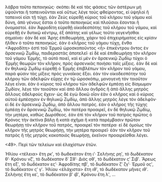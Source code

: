 λάβρα τοῦτο πεποιηκὼς· σκόπει δὲ καὶ τὰς φάσεις τῶν ἀστέρων μὴ ὑψοῦνται ἢ ταπεινοῦνται καὶ οὕτως λέγε τοὺς φθείροντας, εἰ ὑψηλοὶ ἢ ταπεινοὶ εἰσι τῇ τύχῃ. ἐὰν Ζεύς εὑρεθῇ κύριος τοῦ κλήρου τοῦ γάμου καὶ δύνη, ἀπὸ γένους ἔσται ὁ τοῦτο πεποιηκὼς καὶ πλοῦσιοι ἔσονται ἢ ὀνομαστοί. ἐὰν Ἀφροδίτη εὑρεθῇ οἰκοδεσπότης τοῦ κλήρου τοῦ γάμου, καὶ εὑρεθῇ ἐν δυτικῷ κέντρῳ, ἐξ ἀπάτης καὶ γέλως τοῦτο γεγενῆσθαι σημαίνει· ἐὰν δὲ καὶ Ἄρης ἐπιθεωρήσῃ, χάριν τοῦ ἐπιχειρήματος εἰς κρίσιν ἤλθεν ὁ τοῦτο πεποιηκὼς. ἐὰν ὁ κλῆρος τοῦ γάμου τύχῃ, ἔνθα <Ἀφροδίτη> ἐστὶ τοῦ Ἑρμοῦ ὡροσκοποῦντος <ἦ> ἐπικέντρου ὄντος ἐν ἄρσενικῷ Ζῳδίῳ, παιδεραστὰς ἀποτελεῖ· εἰ δὲ καὶ ἐπιθεωρήσῃ τὸν κλῆρον τοῦ γάμου Ἑρμῆς, τὸ αὐτὸ ποιεῖ, καὶ εἰ μὲν ἐν ἄρσενικῷ Ζῳδίῳ τύχοι ὁ Ἑρμῆς θεωρῶν τὸν κλῆρον, πρὸς ἀρσενικὰς ποιήσει ταῖς μίξεις. ἐὰν δὲ καὶ ἐν θηλυκῷ Ζῳδίῳ εὑρεθῇ ὁ Ἑρμῆς ἐπιβλέπων τὸν κλῆρον τοῦ γάμου, παρὰ φύσιν τὰς μίξεις πρὸς γυναῖκας ἔξει. ἐὰν τὸν οἰκοδεσπότην τοῦ κλήρου τῶν ἀδελφῶν εὕρῃς ἐν τῷ ὡροσκόπῳ, μονογενὴ τὸν τοιοῦτον λέγε εἶναι. ἐὰν ὁ κύριος τοῦ κλήρου τῶν ἀδελφῶν ἐμπέσῃ εἰς δίσμωμον Ζῳδίον, λέγε τὸν τοιοῦτον καὶ ἀπὸ ἄλλου ἀνδρὸς ἢ ἀπὸ ἄλλης μητρὸς ἄλλους ἀδελφοὺς ἔχειν· ὡς δὲ ἐγὼ δοκῶ οἷον ἐὰν ὁ κλῆρος καὶ ὁ κύριος αὐτοῦ ἐμπέσῃσιν ἐν θηλυκῷ Ζῳδίῳ, ἀπὸ ἄλλης μητρὸς λέγε τὸν ἀδελφὸν· εἰ δὲ ἐν ἄρσενικῷ Ζῳδίῳ, ἀπὸ ἄλλου πατρὸς. ἐὰν ὁ κλῆρος τῆς τύχης ἐμπέσῃ ἐν ἄρσενικῷ Ζῳδίῳ, τὸν πατέρα προαιρεῖ, ἐν δὲ θηλυκῷ Ζῳδίῳ, τὴν μητέρα, καθώς Δωρόθεος. ἐὰν ἐπὶ τὸν κλῆρον τοῦ πατρὸς πρῶτος ὁ Κρόνος τὴν ἀκτίνα βάλῃ ἢ κατὰ σχῆμα ἢ κατὰ παρέμβασιν πρῶτον θεωρήσῃ τὸν κλῆρον τοῦ πατρὸς, προαιρεῖ τὸν πατέρα· εἰ δὲ ὁμοίως τὸν κλῆρον τῆς μητρὸς θεωρήσῃ, τὴν μητέρα προαιρεῖ· ἐὰν τὸν κλῆρον τοῦ πατρὸς ἢ τῆς μητρὸς κακοποιὸς θεωρήσῃ, ἐκεῖνον προαιρεῖσθαι λέγει.

<49>. Περὶ τῶν τελείων καὶ ἐλαχίστων ἐτῶν.

Ἡλίου <τέλεια> ἔτη ρκʹ, τὸ δωδεκάτον ἔτη ιʹ· Σελήνης ρηʹ, τὸ δωδέκατον θʹ· Κρόνου νζʹ, τὸ δωδέκατον δʹ Σθʹ· Διὸς οθʹ, τὸ δωδέκατον ςʹ Σιβʹ. Ἄρεως ἔτη εξʹ, τὸ δωδέκατον εςʹ· Ἀφροδίτης πβʹ, τὸ δωδέκατον ζʹ ζγʹ· Ἑρμοῦ οςʹ, τὸ δωδέκατον ςʹ γʹ. Ἡλίου <ἐλάχιστα> ἔτη ιθʹ, τὸ δωδέκατον μῆνες ιθʹ. Σελήνης ἔτη κεʹ, τὸ δωδέκατον βʹ ιβʹ, Κρόνου ἔτη λʹ, ...